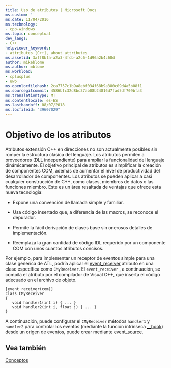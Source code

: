 ```yaml
---
title: Uso de atributos | Microsoft Docs
ms.custom: ''
ms.date: 11/04/2016
ms.technology:
- cpp-windows
ms.topic: conceptual
dev_langs:
- C++
helpviewer_keywords:
- attributes [C++], about attributes
ms.assetid: 3aff8bfa-a2a3-4fcb-a2c6-1d96a2b4c68d
author: mikeblome
ms.author: mblome
ms.workload:
- cplusplus
- uwp
ms.openlocfilehash: 2ca7757c1b9a8ebf034f68b9a380c09d4a5b08f1
ms.sourcegitcommit: 4586bfc32d8bc37ab08b24816d7fad5df709bfa3
ms.translationtype: MT
ms.contentlocale: es-ES
ms.lasthandoff: 08/07/2018
ms.locfileid: "39607029"
---
```

# <a name="purpose-of-attributes"></a>Objetivo de los atributos
Atributos extensión C++ en direcciones no son actualmente posibles sin romper la estructura clásica del lenguaje. Los atributos permiten a proveedores (DLL independiente) para ampliar la funcionalidad del lenguaje dinámicamente. El objetivo principal de atributos es simplificar la creación de componentes COM, además de aumentar el nivel de productividad del desarrollador de componentes. Los atributos se pueden aplicar a casi cualquier construcción de C++, como clases, miembros de datos o las funciones miembro. Este es un área resaltada de ventajas que ofrece esta nueva tecnología:  
  
-   Expone una convención de llamada simple y familiar.  
  
-   Usa código insertado que, a diferencia de las macros, se reconoce el depurador.  
  
-   Permite la fácil derivación de clases base sin onerosos detalles de implementación.  
  
-   Reemplaza la gran cantidad de código IDL requerido por un componente COM con unos cuantos atributos concisos.  
  
 Por ejemplo, para implementar un receptor de eventos simple para una clase genérica de ATL, podría aplicar el [event_receiver](../windows/event-receiver.md) atributo en una clase específica como `CMyReceiver`. El `event_receiver` , a continuación, se compila el atributo por el compilador de Visual C++, que inserta el código adecuado en el archivo de objeto.  
  
```  
[event_receiver(com)]  
class CMyReceiver   
{  
   void handler1(int i) { ... }  
   void handler2(int i, float j) { ... }  
}  
```  
  
 A continuación, puede configurar el `CMyReceiver` métodos `handler1` y `handler2` para controlar los eventos (mediante la función intrínseca [__hook](../cpp/hook.md)) desde un origen de eventos, puede crear mediante [event_source](../windows/event-source.md).  
  
## <a name="see-also"></a>Vea también  
 [Conceptos](../windows/attributed-programming-concepts.md)